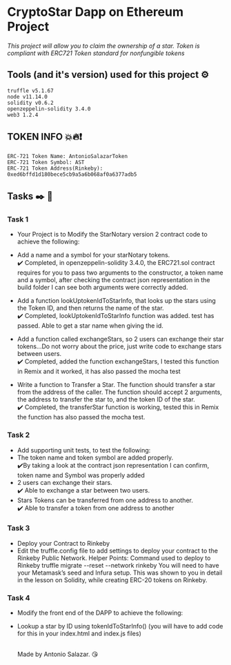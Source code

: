 # CryptoStar Dapp on Ethereum Project

_This project will allow you to claim the ownership of a star._
_Token is compliant with ERC721 Token standard for nonfungible tokens_

## Tools (and it's version) used for this project ⚙️

```
truffle v5.1.67
node v11.14.0
solidity v0.6.2
openzeppelin-solidity 3.4.0
web3 1.2.4
```

## TOKEN INFO 💥🔥❗

```
ERC-721 Token Name: AntonioSalazarToken
ERC-721 Token Symbol: AST
ERC-721 Token Address(Rinkeby): 0xed6bffd1d180bece5cb9a5a6b068af0a6377adb5
```

## Tasks ✒️ 📄

### Task 1

- Your Project is to Modify the StarNotary version 2 contract code to achieve the following:

- Add a name and a symbol for your starNotary tokens.
  <br />
  ✔️ Completed, in openzeppelin-solidity 3.4.0, the ERC721.sol contract requires for you to pass two arguments to the constructor, a token name and a symbol, after checking the contract json representation in the build folder I can see both arguments were correctly added.
- Add a function lookUptokenIdToStarInfo, that looks up the stars using the Token ID, and then returns the name of the star.
  <br />✔️ Completed, lookUptokenIdToStarInfo function was added. test has passed. Able to get a star name when giving the id.
- Add a function called exchangeStars, so 2 users can exchange their star tokens...Do not worry about the price, just write code to exchange stars between users.
  <br />✔️ Completed, added the function exchangeStars, I tested this function in Remix and it worked, it has also passed the mocha test
- Write a function to Transfer a Star. The function should transfer a star from the address of the caller. The function should accept 2 arguments, the address to transfer the star to, and the token ID of the star.
  <br />✔️ Completed, the transferStar function is working, tested this in Remix the function has also passed the mocha test.

### Task 2

- Add supporting unit tests, to test the following:
- The token name and token symbol are added properly.
  <br />✔️By taking a look at the contract json representation I can confirm, token name and Symbol was properly added
- 2 users can exchange their stars.
  <br />✔️ Able to exchange a star between two users.
- Stars Tokens can be transferred from one address to another.
  <br />✔️ Able to transfer a token from one address to another

### Task 3

- Deploy your Contract to Rinkeby
- Edit the truffle.config file to add settings to deploy your contract to the Rinkeby Public Network.
  Helper Points:
  Command used to deploy to Rinkeby truffle migrate --reset --network rinkeby
  You will need to have your Metamask’s seed and Infura setup.
  This was shown to you in detail in the lesson on Solidity, while creating ERC-20 tokens on Rinkeby.

### Task 4

- Modify the front end of the DAPP to achieve the following:
- Lookup a star by ID using tokenIdToStarInfo() (you will have to add code for this in your index.html and index.js files)

  <br /> Made by Antonio Salazar. 😘
